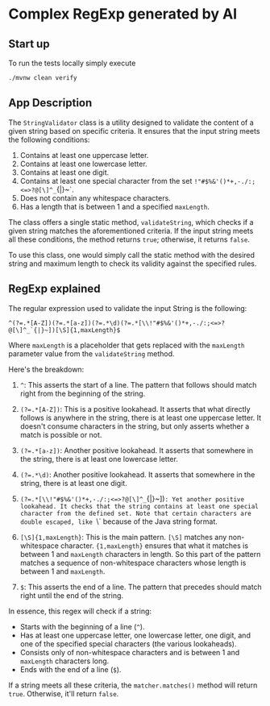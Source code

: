 # Complex RegExp generated by AI

## Start up

To run the tests locally simply execute

```bash
./mvnw clean verify
```

## App Description

The `StringValidator` class is a utility designed to validate the content of a given string based on specific criteria.
It ensures that the input string meets the following conditions:

1. Contains at least one uppercase letter.
2. Contains at least one lowercase letter.
3. Contains at least one digit.
4. Contains at least one special character from the set `!"#$%&'()*+,-./:;<=>?@[\]^_`{|}~`.
5. Does not contain any whitespace characters.
6. Has a length that is between 1 and a specified `maxLength`.

The class offers a single static method, `validateString`, which checks if a given string matches the aforementioned criteria.
If the input string meets all these conditions, the method returns `true`; otherwise, it returns `false`.

To use this class, one would simply call the static method with the desired string and maximum length to check its validity against the specified
rules.

## RegExp explained

The regular expression used to validate the input String is the following:
```regexp
^(?=.*[A-Z])(?=.*[a-z])(?=.*\d)(?=.*[\\!"#$%&'()*+,-./:;<=>?@[\]^_`{|}~])[\S]{1,maxLength}$
```
Where `maxLength` is a placeholder that gets replaced with the `maxLength` parameter value from the `validateString` method.

Here's the breakdown:

1. `^`: This asserts the start of a line. The pattern that follows should match right from the beginning of the string.

2. `(?=.*[A-Z])`: This is a positive lookahead. It asserts that what directly follows is anywhere in the string, there is at least one uppercase letter. It doesn't consume characters in the string, but only asserts whether a match is possible or not.

3. `(?=.*[a-z])`: Another positive lookahead. It asserts that somewhere in the string, there is at least one lowercase letter.

4. `(?=.*\d)`: Another positive lookahead. It asserts that somewhere in the string, there is at least one digit.

5. `(?=.*[\\!"#$%&'()*+,-./:;<=>?@[\]^_`{|}~])`: Yet another positive lookahead. It checks that the string contains at least one special character from the defined set. Note that certain characters are double escaped, like `\\` because of the Java string format.

6. `[\S]{1,maxLength}`: This is the main pattern. `[\S]` matches any non-whitespace character. `{1,maxLength}` ensures that what it matches is between 1 and `maxLength` characters in length. So this part of the pattern matches a sequence of non-whitespace characters whose length is between 1 and `maxLength`.

7. `$`: This asserts the end of a line. The pattern that precedes should match right until the end of the string.

In essence, this regex will check if a string:

- Starts with the beginning of a line (`^`).
- Has at least one uppercase letter, one lowercase letter, one digit, and one of the specified special characters (the various lookaheads).
- Consists only of non-whitespace characters and is between 1 and `maxLength` characters long.
- Ends with the end of a line (`$`).

If a string meets all these criteria, the `matcher.matches()` method will return `true`. Otherwise, it'll return `false`.

